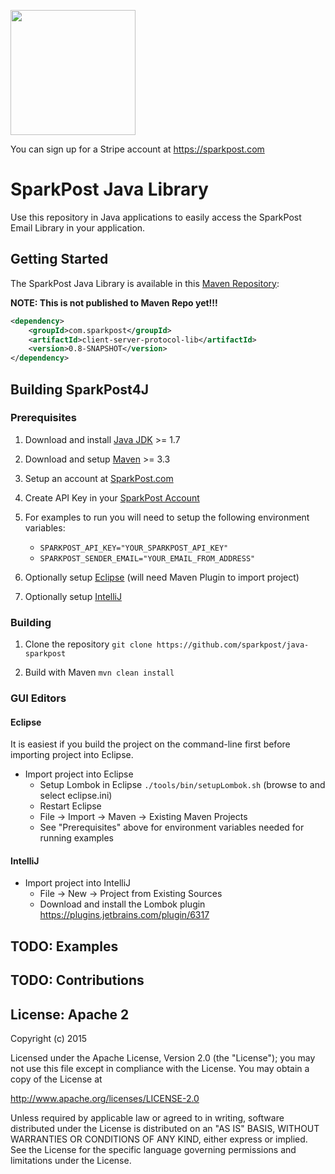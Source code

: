 <a href="http://sparkpost.com"><img src="https://www.sparkpost.com/sites/default/files/attachments/SparkPost_Logo_2-Color_Gray-Orange_RGB.svg" width="200px"/></a>

You can sign up for a Stripe account at https://sparkpost.com

# SparkPost Java Library

Use this repository in Java applications to easily access the SparkPost Email Library in your application.

## Getting Started

The SparkPost Java Library is available in this [Maven Repository](http://maven.apache.org/download.cgi):

__NOTE: This is not published to Maven Repo yet!!!__

```xml
<dependency>
	<groupId>com.sparkpost</groupId>
	<artifactId>client-server-protocol-lib</artifactId>
	<version>0.8-SNAPSHOT</version>
</dependency>
```

## Building SparkPost4J

### Prerequisites

1. Download and install [Java JDK](https://java.com/en/download/) >= 1.7

2. Download and setup [Maven](https://maven.apache.org/) >= 3.3

3. Setup an account at [SparkPost.com](http://sparkpost.com)

4. Create API Key in your [SparkPost Account](https://app.sparkpost.com/account/credentials)

4. For examples to run you will need to setup the following environment variables:
	* `SPARKPOST_API_KEY="YOUR_SPARKPOST_API_KEY"`
   * `SPARKPOST_SENDER_EMAIL="YOUR_EMAIL_FROM_ADDRESS"`

5. Optionally setup [Eclipse](https://eclipse.org/) (will need Maven Plugin to import project)

6. Optionally setup [IntelliJ](https://www.jetbrains.com/idea/)

### Building

1. Clone the repository
  `git clone https://github.com/sparkpost/java-sparkpost`
 
2. Build with Maven `mvn clean install`

### GUI Editors

#### Eclipse

It is easiest if you build the project on the command-line first before importing project into Eclipse.

* Import project into Eclipse
	* Setup Lombok in Eclipse `./tools/bin/setupLombok.sh` (browse to and select eclipse.ini)
	* Restart Eclipse
   * File -> Import -> Maven -> Existing Maven Projects
   * See "Prerequisites" above for environment variables needed for running examples

#### IntelliJ

* Import project into IntelliJ
	* File -> New -> Project from Existing Sources
	* Download and install the Lombok plugin https://plugins.jetbrains.com/plugin/6317

## TODO: Examples

## TODO: Contributions

## License: Apache 2
Copyright (c) 2015

Licensed under the Apache License, Version 2.0 (the "License");
you may not use this file except in compliance with the License.
You may obtain a copy of the License at

http://www.apache.org/licenses/LICENSE-2.0

Unless required by applicable law or agreed to in writing, software
distributed under the License is distributed on an "AS IS" BASIS,
WITHOUT WARRANTIES OR CONDITIONS OF ANY KIND, either express or implied.
See the License for the specific language governing permissions and
limitations under the License.

